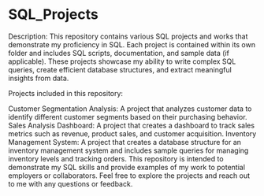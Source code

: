# SQL_Projects
Description: This repository contains various SQL projects and works that demonstrate my proficiency in SQL. Each project is contained within its own folder and includes SQL scripts, documentation, and sample data (if applicable). These projects showcase my ability to write complex SQL queries, create efficient database structures, and extract meaningful insights from data.

Projects included in this repository:

Customer Segmentation Analysis: A project that analyzes customer data to identify different customer segments based on their purchasing behavior.
Sales Analysis Dashboard: A project that creates a dashboard to track sales metrics such as revenue, product sales, and customer acquisition.
Inventory Management System: A project that creates a database structure for an inventory management system and includes sample queries for managing inventory levels and tracking orders.
This repository is intended to demonstrate my SQL skills and provide examples of my work to potential employers or collaborators. Feel free to explore the projects and reach out to me with any questions or feedback.
